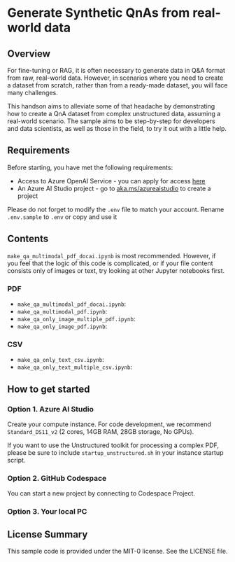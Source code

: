 # Generate Synthetic QnAs from real-world data

## Overview

For fine-tuning or RAG, it is often necessary to generate data in Q&A format from raw, real-world data. However, in scenarios where you need to create a dataset from scratch, rather than from a ready-made dataset, you will face many challenges.

This handson aims to alleviate some of that headache by demonstrating how to create a QnA dataset from complex unstructured data, assuming a real-world scenario. The sample aims to be step-by-step for developers and data scientists, as well as those in the field, to try it out with a little help.

## Requirements

Before starting, you have met the following requirements:

- Access to Azure OpenAI Service - you can apply for access [here](https://go.microsoft.com/fwlink/?linkid=2222006)
- An Azure AI Studio project - go to [aka.ms/azureaistudio](https://aka.ms/azureaistudio) to create a project

Please do not forget to modify the `.env` file to match your account. Rename `.env.sample` to `.env` or copy and use it

## Contents

`make_qa_multimodal_pdf_docai.ipynb` is most recommended. However, if you feel that the logic of this code is complicated, or if your file content consists only of images or text, try looking at other Jupyter notebooks first.

### PDF
- `make_qa_multimodal_pdf_docai.ipynb`:
- `make_qa_multimodal_pdf.ipynb`:
- `make_qa_only_image_multiple_pdf.ipynb`:
- `make_qa_only_image_pdf.ipynb`:

### CSV
- `make_qa_only_text_csv.ipynb`:
- `make_qa_only_text_multiple_csv.ipynb`:

## How to get started 


### Option 1. Azure AI Studio 
Create your compute instance. For code development, we recommend `Standard_DS11_v2` (2 cores, 14GB RAM, 28GB storage, No GPUs).

If you want to use the Unstructured toolkit for processing a complex PDF, please be sure to include `startup_unstructured.sh` in your instance startup script.

### Option 2. GitHub Codespace
You can start a new project by connecting to Codespace Project.

### Option 3. Your local PC

## License Summary

This sample code is provided under the MIT-0 license. See the LICENSE file.